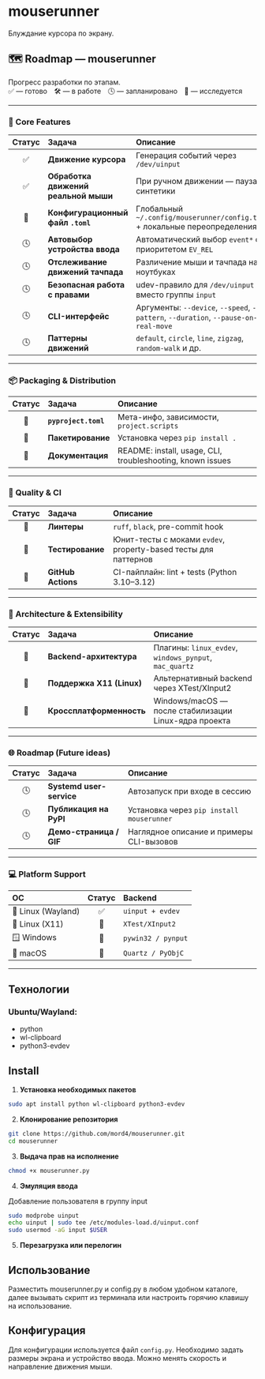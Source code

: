 # mouserunner

Блуждание курсора по экрану.

## 🗺️ Roadmap — mouserunner

Прогресс разработки по этапам.  
✅ — готово 🛠 — в работе 🕓 — запланировано 🚧 — исследуется

---

### 🧩 Core Features
| Статус | Задача | Описание |
|:------:|:-------|:----------|
| ✅ | **Движение курсора** | Генерация событий через `/dev/uinput` |
| ✅ | **Обработка движений реальной мыши** | При ручном движении — пауза синтетики |
| 🚧 | **Конфигурационный файл `.toml`** | Глобальный `~/.config/mouserunner/config.toml` + локальные переопределения |
| 🕓 | **Автовыбор устройства ввода** | Автоматический выбор `event*` с приоритетом `EV_REL` |
| 🕓 | **Отслеживание движений тачпада** | Различение мыши и тачпада на ноутбуках |
| 🕓 | **Безопасная работа с правами** | udev-правило для `/dev/uinput` вместо группы `input` |
| 🕓 | **CLI-интерфейс** | Аргументы: `--device`, `--speed`, `--pattern`, `--duration`, `--pause-on-real-move` |
| 🕓 | **Паттерны движений** | `default`, `circle`, `line`, `zigzag`, `random-walk` и др. |

---

### 📦 Packaging & Distribution
| Статус | Задача | Описание |
|:------:|:-------|:----------|
| 🚧 | **`pyproject.toml`** | Мета-инфо, зависимости, `project.scripts` |
| 🚧 | **Пакетирование** | Установка через `pip install .` |
| 🚧 | **Документация** | README: install, usage, CLI, troubleshooting, known issues |

---

### 🧪 Quality & CI
| Статус | Задача | Описание |
|:------:|:-------|:----------|
| 🚧 | **Линтеры** | `ruff`, `black`, pre-commit hook |
| 🚧 | **Тестирование** | Юнит-тесты с моками `evdev`, property-based тесты для паттернов |
| 🚧 | **GitHub Actions** | CI-пайплайн: lint + tests (Python 3.10–3.12) |

---

### 🧱 Architecture & Extensibility
| Статус | Задача | Описание |
|:------:|:-------|:----------|
| 🚧 | **Backend-архитектура** | Плагины: `linux_evdev`, `windows_pynput`, `mac_quartz` |
| 🚧 | **Поддержка X11 (Linux)** | Альтернативный backend через XTest/XInput2 |
| 🚧 | **Кроссплатформенность** | Windows/macOS — после стабилизации Linux-ядра проекта |

---

### 🌐 Roadmap (Future ideas)
| Статус | Задача | Описание |
|:------:|:-------|:----------|
| 🕓 | **Systemd user-service** | Автозапуск при входе в сессию |
| 🕓 | **Публикация на PyPI** | Установка через `pip install mouserunner` |
| 🕓 | **Демо-страница / GIF** | Наглядное описание и примеры CLI-вызовов |

---

### 💻 Platform Support
| ОС | Статус | Backend |
|:--|:--:|:--|
| 🐧 Linux (Wayland) | ✅ | `uinput + evdev` |
| 🐧 Linux (X11) | 🚧 | `XTest/XInput2` |
| 🪟 Windows | 🚧 | `pywin32 / pynput` |
| 🍎 macOS | 🚧 | `Quartz / PyObjC` |

---

## Технологии

### Ubuntu/Wayland:
- python
- wl-clipboard
- python3-evdev

## Install

1. **Установка необходимых пакетов**
```bash
sudo apt install python wl-clipboard python3-evdev
```
2. **Клонирование репозитория**
```bash
git clone https://github.com/mord4/mouserunner.git
cd mouserunner
```
3. **Выдача прав на исполнение**
```bash
chmod +x mouserunner.py
```
4. **Эмуляция ввода**

Добавление пользователя в группу input
```bash
sudo modprobe uinput
echo uinput | sudo tee /etc/modules-load.d/uinput.conf
sudo usermod -aG input $USER
```
5. **Перезагрузка или перелогин**

## Использование

Разместить mouserunner.py и config.py в любом удобном каталоге, далее вызывать скрипт из терминала или настроить горячию клавишу на использование.

## Конфигурация

Для конфигурации используется файл `config.py`.
Необходимо задать размеры экрана и устройство ввода.
Можно менять скорость и направление движения мыши.
